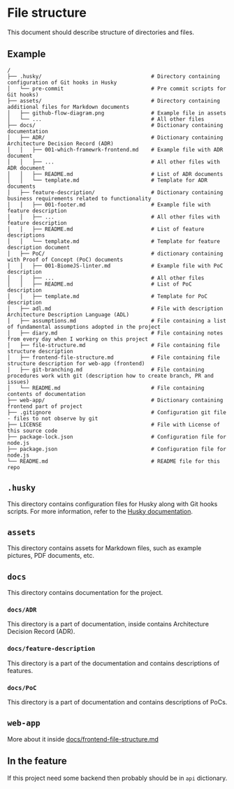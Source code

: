 # File structure
This document should describe structure of directories and files.

## Example
```shell
/
├── .husky/                                   # Directory containing configuration of Git hooks in Husky 
│   └── pre-commit                            # Pre commit scripts for Git hooks)
├── assets/                                   # Directory containing additional files for Markdown documents
│   ├── github-flow-diagram.png               # Example file in assets
│   └── ...                                   # All other files
├── docs/                                     # Dictionary containing documentation
│   ├── ADR/                                  # Dictionary containing Architecture Decision Record (ADR)
│   │   ├── 001-which-framewrk-frontend.md    # Example file with ADR document
│   │   ├── ...                               # All other files with ADR document
│   │   ├── README.md                         # List of ADR documents
│   │   └── template.md                       # Template for ADR documents
│   ├── feature-description/                  # Dictionary containing business requirements related to functionality
│   │   ├── 001-footer.md                     # Example file with feature description
│   │   ├── ...                               # All other files with feature description
│   │   ├── README.md                         # List of feature descriptions
│   │   └── template.md                       # Template for feature description document
│   ├── PoC/                                  # dictionary containing with Proof of Concept (PoC) documents
│   │   ├── 001-BiomeJS-linter.md             # Example file with PoC description
│   │   ├── ...                               # All other files
│   │   ├── README.md                         # List of PoC description
│   │   ├── template.md                       # Template for PoC description
│   ├── adl.md                                # File with description Architecture Description Language (ADL)
│   ├── assumptions.md                        # File containing a list of fundamental assumptions adopted in the project 
│   ├── diary.md                              # File containing notes from every day when I working on this project
│   ├── file-structure.md                     # File containing file structure description
│   ├── frontend-file-structure.md            # File containing file structure description for web-app (frontend)
│   ├── git-branching.md                      # File containing procedures work with git (description how to create branch, PR and issues)
│   └── README.md                             # File containing contents of documentation
├── web-app/                                  # Dictionary containing frontend part of project
├── .gitignore                                # Configuration git file - files to not observe by git
├── LICENSE                                   # File with License of this source code
├── package-lock.json                         # Configuration file for node.js
├── package.json                              # Configuration file for node.js
└── README.md                                 # README file for this repo
```

## `.husky`
This directory contains configuration files for Husky along with Git hooks scripts. For more information, refer to the [Husky documentation](https://typicode.github.io/husky/how-to.html).

## `assets`
This directory contains assets for Markdown files, such as example pictures, PDF documents, etc.

## `docs`
This directory contains documentation for the project.

### `docs/ADR`
This directory is a part of documentation, inside contains Architecture Decision Record (ADR).

### `docs/feature-description`
This directory is a part of the documentation and contains descriptions of features.

### `docs/PoC`
This directory is a part of documentation and contains descriptions of PoCs.

## `web-app`
More about it inside [docs/frontend-file-structure.md](frontend-file-structure.md)

## In the feature
If this project need some backend then probably should be in `api` dictionary.